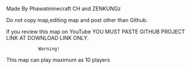 Made By Phawatminecraft CH and ZENKUNGz

Do not copy map,editing map and post other than Github.

If you review this map on YouTube
YOU MUST PASTE GITHUB PROJECT LINK AT DOWNLOAD LINK ONLY.

                Warning!
This map can play maximum as 10 players

